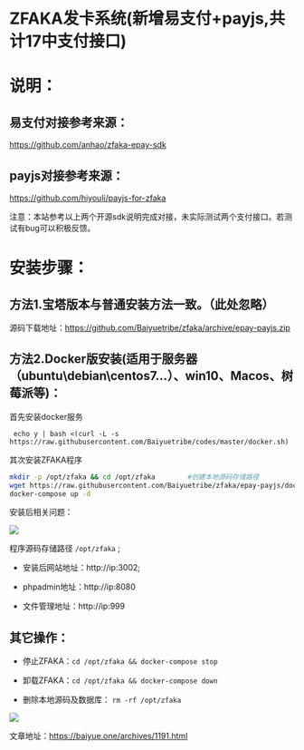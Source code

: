 # ZFAKA发卡系统(新增易支付+payjs,共计17中支付接口)

# 说明：

## 易支付对接参考来源：
https://github.com/anhao/zfaka-epay-sdk

## payjs对接参考来源：
https://github.com/hiyouli/payjs-for-zfaka


注意：本站参考以上两个开源sdk说明完成对接，未实际测试两个支付接口。若测试有bug可以积极反馈。

# 安装步骤：

## 方法1.宝塔版本与普通安装方法一致。（此处忽略）

源码下载地址：https://github.com/Baiyuetribe/zfaka/archive/epay-payjs.zip

## 方法2.Docker版安装(适用于服务器（ubuntu\debian\centos7...）、win10、Macos、树莓派等)：

首先安装docker服务

```
 echo y | bash <(curl -L -s https://raw.githubusercontent.com/Baiyuetribe/codes/master/docker.sh)
```
其次安装ZFAKA程序

```bash
mkdir -p /opt/zfaka && cd /opt/zfaka        #创建本地源码存储路径
wget https://raw.githubusercontent.com/Baiyuetribe/zfaka/epay-payjs/docker-compose.yml
docker-compose up -d
```
安装后相关问题：

![](https://camo.githubusercontent.com/952dae22f7d5bdb5789541bb056ad42082f8b4c6/68747470733a2f2f696d672e6261697975652e6f6e652f75706c6f61642f323031392f30372f356431633839363037373530322e706e67)

程序源码存储路径 `/opt/zfaka` ;


- 安装后网站地址：http://ip:3002;

- phpadmin地址：http://ip:8080

- 文件管理地址：http://ip:999

## 其它操作：

- 停止ZFAKA：`cd /opt/zfaka && docker-compose stop`

- 卸载ZFAKA：`cd /opt/zfaka && docker-compose down`

- 删除本地源码及数据库： `rm -rf /opt/zfaka`


![](https://img.baiyue.one/upload/2019/08/5d595d465de69.png)

文章地址：https://baiyue.one/archives/1191.html
